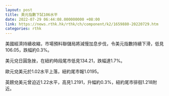 ```yaml
---
layout: post
title: 美元指數下試106水平
date: 2022-07-29 06:44:08.000000000 +08:00
link: https://news.rthk.hk/rthk/ch/component/k2/1659880-20220729.htm
categories: rthk
---
```


美國經濟持續收縮，市場預料聯儲局將減慢加息步伐，令美元指數持續下滑，低見106.05，跌幅約0.3%。

美元兌日圓急挫，在紐約時段尾市低見134.21，跌幅達1.7%。

歐元兌美元於1.02水平上落，紐約尾市報1.0195。

英鎊兌美元曾迫近1.22水平，高見1.2191，升幅約0.3%，紐約尾市徘徊1.218附近。
